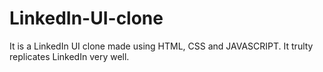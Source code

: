 # LinkedIn-UI-clone

It is a LinkedIn UI clone made using HTML, CSS and JAVASCRIPT. It trulty replicates LinkedIn very well.
